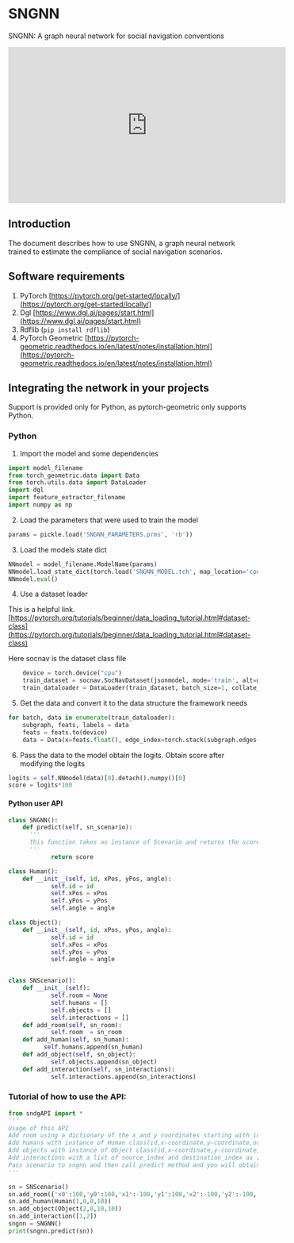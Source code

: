 # SNGNN

SNGNN: A graph neural network for social navigation conventions


<iframe width="560" height="315" src="https://www.youtube.com/embed/QVvuywgomTE"  frameborder="0"  allow="accelerometer; autoplay; encrypted-media; gyroscope; picture-in-picture" allowfullscreen></iframe>

## Introduction

The document describes how to use SNGNN, a graph neural network trained to estimate the compliance of social navigation scenarios.


## Software requirements
1. PyTorch [https://pytorch.org/get-started/locally/](https://pytorch.org/get-started/locally/)
2. Dgl [https://www.dgl.ai/pages/start.html](https://www.dgl.ai/pages/start.html)
3. Rdflib (`pip install rdflib`)
4. PyTorch Geometric [https://pytorch-geometric.readthedocs.io/en/latest/notes/installation.html](https://pytorch-geometric.readthedocs.io/en/latest/notes/installation.html)


## Integrating the network in your projects

Support is provided only for Python, as pytorch-geometric only supports Python.


### Python




1. Import the model and some dependencies

```python
import model_filename
from torch_geometric.data import Data
from torch.utils.data import DataLoader
import dgl
import feature_extractor_filename
import numpy as np
```


2. Load the parameters that were used to train the model
```python
params = pickle.load('SNGNN_PARAMETERS.prms', 'rb'))
```





3. Load the models state dict

```python
NNmodel = model_filename.ModelName(params)
NNmodel.load_state_dict(torch.load('SNGNN_MODEL.tch', map_location='cpu'))
NNmodel.eval()
```


4. Use a dataset loader

This is a helpful link. [https://pytorch.org/tutorials/beginner/data_loading_tutorial.html#dataset-class](https://pytorch.org/tutorials/beginner/data_loading_tutorial.html#dataset-class)

Here socnav is the dataset class file
```python
    device = torch.device("cpu")
    train_dataset = socnav.SocNavDataset(jsonmodel, mode='train', alt=graph_type)
    train_dataloader = DataLoader(train_dataset, batch_size=1, collate_fn=collate)
```


5. Get the data and convert it to the data structure the framework needs
```python
for batch, data in enumerate(train_dataloader):
    subgraph, feats, labels = data
    feats = feats.to(device)
    data = Data(x=feats.float(), edge_index=torch.stack(subgraph.edges()).to(device), edge_type=subgraph.edata['rel_type'].squeeze().to(device))
```




6. Pass the data to the model obtain the logits. Obtain score after modifying the logits

```python
logits = self.NNmodel(data)[0].detach().numpy()[0]
score = logits*100
```




#### Python user API




```python
class SNGNN():
	def predict(self, sn_scenario):
      '''
      This function takes an instance of Scenario and returns the score
      '''
    	    return score

class Human():
	def __init__(self, id, xPos, yPos, angle):
    	    self.id = id
    	    self.xPos = xPos
     	    self.yPos = yPos
    	    self.angle = angle

class Object():
	def __init__(self, id, xPos, yPos, angle):
    	    self.id = id
    	    self.xPos = xPos
    	    self.yPos = yPos
    	    self.angle = angle


class SNScenario():
	def __init__(self):
    	    self.room = None
    	    self.humans = []
    	    self.objects = []
    	    self.interactions = []
	def add_room(self, sn_room):
    	    self.room  = sn_room
	def add_human(self, sn_human):
          self.humans.append(sn_human)
	def add_object(self, sn_object):
    	    self.objects.append(sn_object)
	def add_interaction(self, sn_interactions):
    	    self.interactions.append(sn_interactions)
```


### Tutorial of how to use the API:
```python
from sndgAPI import *
'''
Usage of this API
Add room using a dictionary of the x and y coordinates starting with index 0.
Add humans with instance of Human class(id,x-coordinate,y-coordinate,orientation).
Add objects with instance of Object class(id,x-coordinate,y-coordinate,orientation).
Add interactions with a list of source_index and destination_index as [src_index,dst_index].
Pass scenario to sngnn and then call predict method and you will obtain the score.
'''

sn = SNScenario()
sn.add_room({'x0':100,'y0':100,'x1':-100,'y1':100,'x2':-100,'y2':-100,'x3':100,'y3':-100})
sn.add_human(Human(1,0,0,10))
sn.add_object(Object(2,0,10,10))
sn.add_interaction([1,2])
sngnn = SNGNN()
print(sngnn.predict(sn))
```
